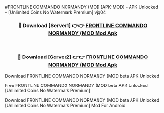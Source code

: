 #FRONTLINE COMMANDO NORMANDY (MOD [APK-MOD] - APK Unlocked - [Unlimited Coins No Watermark Premium] vjq04



<div align="center">

<h3>🔴 Download [Server1] 👉👉 <a href="https://momento.my/?title=FRONTLINE_COMMANDO_NORMANDY_(MOD">FRONTLINE COMMANDO NORMANDY (MOD Mod Apk</a></h3><br>

<h3>🔴 Download [Server2] 👉👉 <a href="https://momento.my/?title=FRONTLINE_COMMANDO_NORMANDY_(MOD">FRONTLINE COMMANDO NORMANDY (MOD Mod Apk</a></h3>
</div>



Download FRONTLINE COMMANDO NORMANDY (MOD beta APK Unlocked

Free FRONTLINE COMMANDO NORMANDY (MOD beta APK Unlocked [Unlimited Coins No Watermark Premium]

Download FRONTLINE COMMANDO NORMANDY (MOD beta APK Unlocked [Unlimited Coins No Watermark Premium] Mod For Android

